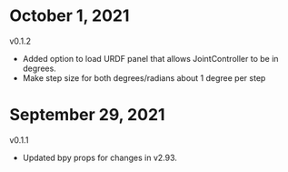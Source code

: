 # October 1, 2021
v0.1.2
- Added option to load URDF panel that allows JointController to be in degrees.
- Make step size for both degrees/radians about 1 degree per step

# September 29, 2021
v0.1.1
- Updated bpy props for changes in v2.93.
